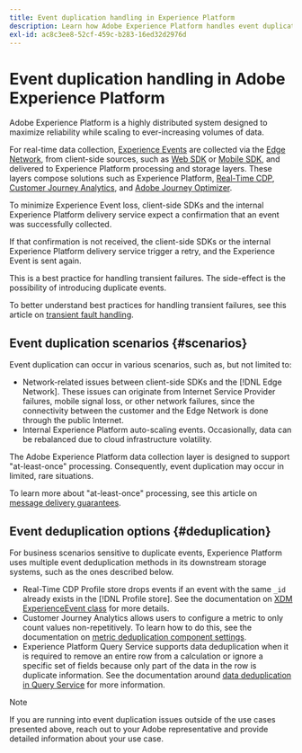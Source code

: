 ```yaml
---
title: Event duplication handling in Experience Platform
description: Learn how Adobe Experience Platform handles event duplication
exl-id: ac8c3ee8-52cf-459c-b283-16ed32d2976d
---
```

# Event duplication handling in Adobe Experience Platform

Adobe Experience Platform is a highly distributed system designed to maximize reliability while scaling to ever-increasing volumes of data.

For real-time data collection, [Experience Events](../xdm/classes/experienceevent.md) are collected via the [Edge Network](../web-sdk/home.md#edge-network), from client-side sources, such as [Web SDK](../web-sdk/home.md) or [Mobile SDK](https://developer.adobe.com/client-sdks/home/), and delivered to Experience Platform processing and storage layers. These layers compose solutions such as Experience Platform, [Real-Time CDP](../rtcdp/home.md), [Customer Journey Analytics](https://experienceleague.adobe.com/docs/analytics-platform/using/cja-overview/cja-overview.html), and [Adobe Journey Optimizer](https://experienceleague.adobe.com/docs/journey-optimizer/using/ajo-home.html).

To minimize Experience Event loss, client-side SDKs and the internal Experience Platform delivery service expect a confirmation that an event was successfully collected.

If that confirmation is not received, the client-side SDKs or the internal Experience Platform delivery service trigger a retry, and the Experience Event is sent again.

This is a best practice for handling transient failures. The side-effect is the possibility of introducing duplicate events.

To better understand best practices for handling transient failures, see this article on [transient fault handling](https://learn.microsoft.com/en-us/azure/architecture/best-practices/transient-faults).

## Event duplication scenarios {#scenarios}

Event duplication can occur in various scenarios, such as, but not limited to:

* Network-related issues between client-side SDKs and the [!DNL Edge Network]. These issues can originate from Internet Service Provider failures, mobile signal loss, or other network failures, since the connectivity between the customer and the Edge Network is done through the public Internet.
* Internal Experience Platform auto-scaling events. Occasionally, data can be rebalanced due to cloud infrastructure volatility.

The Adobe Experience Platform data collection layer is designed to support "at-least-once" processing. Consequently, event duplication may occur in limited, rare situations.

To learn more about "at-least-once" processing, see this article on [message delivery guarantees](https://docs.confluent.io/kafka/design/delivery-semantics.html).

## Event deduplication options {#deduplication}

For business scenarios sensitive to duplicate events, Experience Platform uses multiple event deduplication methods in its downstream storage systems, such as the ones described below.

* Real-Time CDP Profile store drops events if an event with the same `_id` already exists in the [!DNL Profile store]. See the documentation on [XDM ExperienceEvent class](../xdm/classes/experienceevent.md) for more details.
* Customer Journey Analytics allows users to configure a metric to only count values non-repetitively. To learn how to do this, see the documentation on [metric deduplication component settings](https://experienceleague.adobe.com/docs/analytics-platform/using/cja-dataviews/component-settings/metric-deduplication.html?lang=en).
* Experience Platform Query Service supports data deduplication when it is required to remove an entire row from a calculation or ignore a specific set of fields because only part of the data in the row is duplicate information. See the documentation around [data deduplication in Query Service](../query-service/key-concepts/deduplication.md) for more information.

>[!NOTE]
>
>If you are running into event duplication issues outside of the use cases presented above, reach out to your Adobe representative and provide detailed information about your use case.
